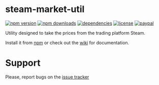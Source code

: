 # steam-market-util
[![npm version](https://img.shields.io/npm/v/steam-market-util.svg)](https://npmjs.com/package/steam-market-util)
[![npm downloads](https://img.shields.io/npm/dm/steam-market-util.svg)](https://npmjs.com/package/steam-market-util)
[![dependencies](https://david-dm.org/sasd97/steam-market-util.svg)](https://david-dm.org/sasd97/steam-market-util)
[![license](https://img.shields.io/npm/l/steam-market-util.svg)](https://github.com/sasd97/steam-market-util/blob/master/LICENSE)
[![paypal](https://img.shields.io/badge/paypal-donate-yellow.svg)](https://www.paypal.com/cgi-bin/webscr?cmd=_s-xclick&hosted_button_id=SMPD3698AZUZC)

Utility designed to take the prices from the trading platform Steam.

Install it from [npm](https://www.npmjs.com/package/steam-market-util) or check out the [wiki](https://github.com/sasd97/steam-market-util/wiki) for documentation.

# Support

Please, report bugs on the [issue tracker](https://github.com/sasd97/steam-market-util/issue)

